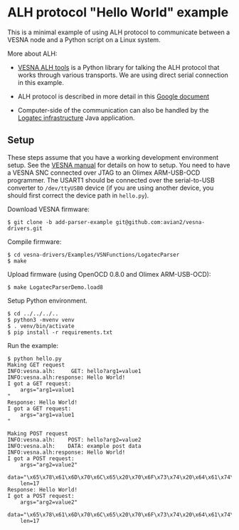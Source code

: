 # ALH protocol "Hello World" example

This is a minimal example of using ALH protocol to communicate between a VESNA
node and a Python script on a Linux system.

More about ALH:

 * [VESNA ALH tools](https://github.com/avian2/vesna-alh-tools) is a Python
   library for talking the ALH protocol that works through various transports.
   We are using direct serial connection in this example.

 * ALH protocol is described in more detail in this [Google
   document](https://docs.google.com/document/d/1-MZuzc70BdjLh3vHt7e3vrt4-ABZV4do3vuVWwiyKqI/edit)

 * Computer-side of the communication can also be handled by the [Logatec
   infrastructure](https://github.com/sensorlab/logatec-infrastructure) Java
   application.

## Setup

These steps assume that you have a working development environment setup. See
the [VESNA manual](https://sensorlab.github.io/vesna-manual/) for details on
how to setup. You need to have a VESNA SNC connected over JTAG to an Olimex
ARM-USB-OCD programmer. The USART1 should be connected over the serial-to-USB
converter to `/dev/ttyUSB0` device (if you are using another device, you should
first correct the device path in `hello.py`).

Download VESNA firmware:

    $ git clone -b add-parser-example git@github.com:avian2/vesna-drivers.git

Compile firmware:

    $ cd vesna-drivers/Examples/VSNFunctions/LogatecParser
    $ make

Upload firmware (using OpenOCD 0.8.0 and Olimex ARM-USB-OCD):

    $ make LogatecParserDemo.load8

Setup Python environment.

    $ cd ../../../..
    $ python3 -mvenv venv
    $ . venv/bin/activate
    $ pip install -r requirements.txt

Run the example:

    $ python hello.py
    Making GET request
    INFO:vesna.alh:     GET: hello?arg1=value1
    INFO:vesna.alh:response: Hello World!
    I got a GET request:
        args="arg1=value1
    "
    Response: Hello World!
    I got a GET request:
        args="arg1=value1
    "

    Making POST request
    INFO:vesna.alh:    POST: hello?arg2=value2
    INFO:vesna.alh:    DATA: example post data
    INFO:vesna.alh:response: Hello World!
    I got a POST request:
        args="arg2=value2"
        data="\x65\x78\x61\x6D\x70\x6C\x65\x20\x70\x6F\x73\x74\x20\x64\x61\x74\x61"
        len=17
    Response: Hello World!
    I got a POST request:
        args="arg2=value2"
        data="\x65\x78\x61\x6D\x70\x6C\x65\x20\x70\x6F\x73\x74\x20\x64\x61\x74\x61"
        len=17
